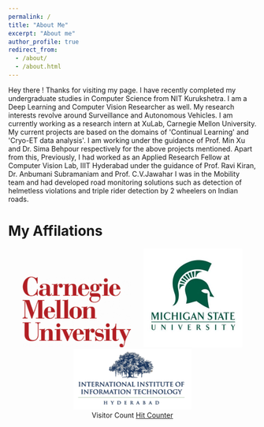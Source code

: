 ```yaml
---
permalink: /
title: "About Me"
excerpt: "About me"
author_profile: true
redirect_from: 
  - /about/
  - /about.html
---
```


Hey there ! Thanks for visiting my page. I have recently completed my undergraduate studies in Computer Science from NIT Kurukshetra. I am a Deep Learning and Computer Vision Researcher as well. My research interests revolve around Surveillance and Autonomous Vehicles. 
I am currently working as a research intern at XuLab, Carnegie Mellon University. My current projects are based on the domains of 'Continual Learning' and 'Cryo-ET data analysis'. I am working under the guidance of Prof. Min Xu and Dr. Sima Behpour respectively for the above projects mentioned. 
Apart from this, Previously, I had worked as an Applied Research Fellow at Computer Vision Lab, IIIT Hyderabad under the guidance of Prof. Ravi Kiran, Dr. Anbumani Subramaniam and Prof. C.V.Jawahar 
I was in the Mobility team and had developed road monitoring solutions such as detection of helmetless violations and triple rider detection by 2 wheelers on Indian roads.

My Affilations
======

<div>
	<center>
    <img width="220" src="./images/CMU_logo_white_bg.jpg">    
    <img width="200" src="./images/Michigan-State-University-logo.jpg">
    <img width="240" src="./images/IIIT.png">     
	</center>
</div>

<center>
  Visitor Count
  <a class="hitCounter" href="https://visitorshitcounter.com/" target="_blank" title="Hit counter" data-name="88960447b67bad7b3228ba6a44cccfc3|5|ip|356|rgb(255, 255, 255);|rgb(255, 54, 54);|small|s-hit">Hit Counter</a><script>document.write("<script type='text/javascript' src='https://visitorshitcounter.com/js/hitCounter.js?v="+Date.now()+"'><\/script>");</script>

